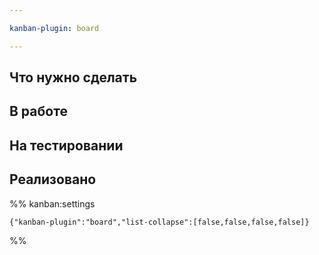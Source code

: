 ```yaml
---

kanban-plugin: board

---
```


## Что нужно сделать



## В работе



## На тестировании



## Реализовано





%% kanban:settings
```
{"kanban-plugin":"board","list-collapse":[false,false,false,false]}
```
%%